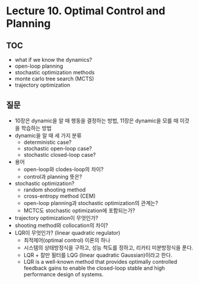 # Lecture 10. Optimal Control and Planning

## TOC
- what if we know the dynamics?
- open-loop planning
- stochastic optimization methods
- monte carlo tree search (MCTS)
- trajectory optimization

## 질문
- 10장은 dynamic을 알 때 행동을 결정하는 방법, 11장은 dynamic을 모를 때 이것을 학습하는 방법 
- dynamic을 알 때 세 가지 분류
  - deterministic case?
  - stochastic open-loop case?
  - stochastic closed-loop case?
- 용어
  - open-loop와 clodes-loop의 차이?
  - control과 planning 뜻은?
- stochastic optimization?
  - random shooting method
  - cross-entropy method (CEM)
  - open-loop planning과 stochastic optimization의 관계는?
  - MCTC도 stochastic optimization에 포함되는가?
- trajectory optimization이 무엇인가?
- shooting method와 collocation의 차이?
- LQR이 무엇인가? (linear quadratic regulator)
  - 최적제어(optimal control) 이론의 하나
  - 시스템의 상태방정식을 구하고, 성능 척도를 정하고, 리카티 미분방정식을 푼다.
  - LQR + 칼만 필터를 LQG (linear quadratic Gaussian)이라고 한다.
  - LQR is a well-known method that provides optimally controlled feedback gains to enable the closed-loop stable and high performance design of systems.
